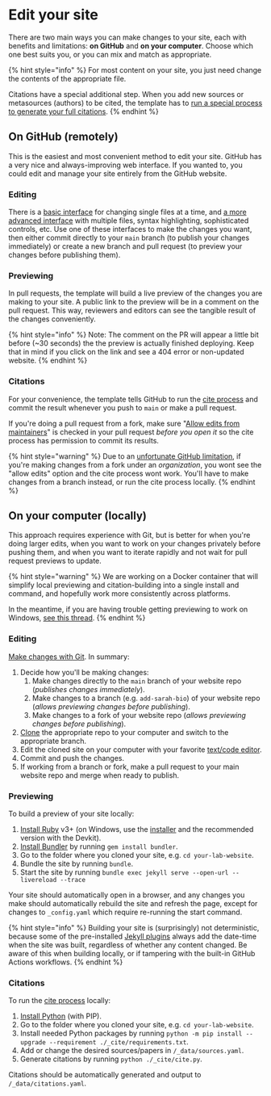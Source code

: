 # Edit your site

There are two main ways you can make changes to your site, each with benefits and limitations: **on GitHub** and **on your computer**. Choose which one best suits you, or you can mix and match as appropriate.

{% hint style="info" %}
For most content on your site, you just need change the contents of the appropriate file.

Citations have a special additional step. When you add new sources or metasources (authors) to be cited, the template has to [run a special process to generate your full citations](../basics/citations.md).
{% endhint %}

## On GitHub (remotely)

This is the easiest and most convenient method to edit your site. GitHub has a very nice and always-improving web interface. If you wanted to, you could edit and manage your site entirely from the GitHub website.

### Editing

There is a [basic interface](https://docs.github.com/en/repositories/working-with-files/managing-files/editing-files) for changing single files at a time, and [a more advanced interface](https://docs.github.com/en/codespaces/the-githubdev-web-based-editor) with multiple files, syntax highlighting, sophisticated controls, etc. Use one of these interfaces to make the changes you want, then either commit directly to your `main` branch (to publish your changes immediately) or create a new branch and pull request (to preview your changes before publishing them).

### Previewing

In pull requests, the template will build a live preview of the changes you are making to your site. A public link to the preview will be in a comment on the pull request. This way, reviewers and editors can see the tangible result of the changes conveniently.

{% hint style="info" %}
Note: The comment on the PR will appear a little bit before (\~30 seconds) the the preview is actually finished deploying. Keep that in mind if you click on the link and see a 404 error or non-updated website.
{% endhint %}

### Citations

For your convenience, the template tells GitHub to run the [cite process](../basics/citations.md) and commit the result whenever you push to `main` or make a pull request.

If you're doing a pull request from a fork, make sure "[Allow edits from maintainers](https://docs.github.com/en/pull-requests/collaborating-with-pull-requests/working-with-forks/allowing-changes-to-a-pull-request-branch-created-from-a-fork)" is checked in your pull request _before you open it_ so the cite process has permission to commit its results.

{% hint style="warning" %}
Due to an [unfortunate GitHub limitation](https://github.com/orgs/community/discussions/5634), if you're making changes from a fork under an _organization_, you wont see the "allow edits" option and the cite process wont work. You'll have to make changes from a branch instead, or run the cite process locally.
{% endhint %}

## On your computer (locally)

This approach requires experience with Git, but is better for when you're doing larger edits, when you want to work on your changes privately before pushing them, and when you want to iterate rapidly and not wait for pull request previews to update.

{% hint style="warning" %}
We are working on a Docker container that will simplify local previewing and citation-building into a single install and command, and hopefully work more consistently across platforms.

In the meantime, if you are having trouble getting previewing to work on Windows, [see this thread](https://github.com/oneclick/rubyinstaller2/issues/96).
{% endhint %}

### Editing

[Make changes with Git](https://www.google.com/search?q=git+basics). In summary:

1. Decide how you'll be making changes:
   1. Make changes directly to the `main` branch of your website repo (_publishes changes immediately_).
   2. Make changes to a branch (e.g. `add-sarah-bio`) of your website repo (_allows previewing changes before publishing_).
   3. Make changes to a fork of your website repo (_allows previewing changes before publishing_).
2. [Clone](https://docs.github.com/en/free-pro-team@latest/github/creating-cloning-and-archiving-repositories/cloning-a-repository) the appropriate repo to your computer and switch to the appropriate branch.
3. Edit the cloned site on your computer with your favorite [text/code editor](https://code.visualstudio.com/).
4. Commit and push the changes.
5. If working from a branch or fork, make a pull request to your main website repo and merge when ready to publish.

### Previewing

To build a preview of your site locally:

1. [Install Ruby](https://www.ruby-lang.org/en/documentation/installation/) v3+ (on Windows, use the [installer](https://rubyinstaller.org/downloads/) and the recommended version with the Devkit).
2. [Install Bundler](https://bundler.io/) by running `gem install bundler`.
3. Go to the folder where you cloned your site, e.g. `cd your-lab-website`.
4. Bundle the site by running `bundle`.
5. Start the site by running `bundle exec jekyll serve --open-url --livereload --trace`

Your site should automatically open in a browser, and any changes you make should automatically rebuild the site and refresh the page, except for changes to `_config.yaml` which require re-running the start command.

{% hint style="info" %}
Building your site is (surprisingly) not deterministic, because some of the pre-installed [Jekyll plugins](../advanced/jekyll-plugins.md) always add the date-time when the site was built, regardless of whether any content changed. Be aware of this when building locally, or if tampering with the built-in GitHub Actions workflows.
{% endhint %}

### Citations

To run the [cite process](../basics/citations.md) locally:

1. [Install Python](https://www.python.org/downloads/) (with PIP).
2. Go to the folder where you cloned your site, e.g. `cd your-lab-website`.
3. Install needed Python packages by running `python -m pip install --upgrade --requirement ./_cite/requirements.txt`.
4. Add or change the desired sources/papers in `/_data/sources.yaml`.
5. Generate citations by running `python ./_cite/cite.py`.

Citations should be automatically generated and output to `/_data/citations.yaml`.
